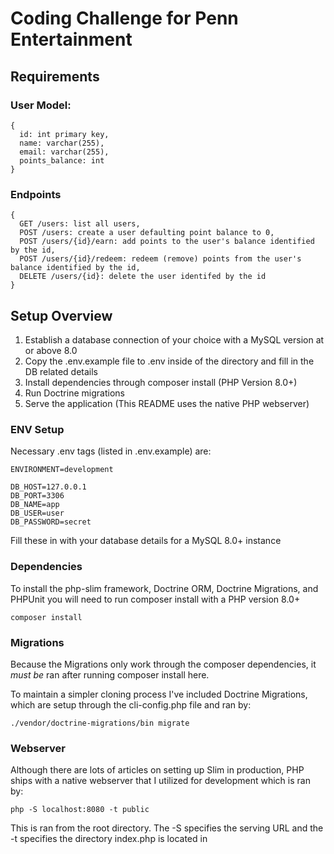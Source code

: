 # Coding Challenge for Penn Entertainment

## Requirements

### User Model:
```
{
  id: int primary key,
  name: varchar(255),
  email: varchar(255),
  points_balance: int
}
```

### Endpoints
```
{
  GET /users: list all users,
  POST /users: create a user defaulting point balance to 0,
  POST /users/{id}/earn: add points to the user's balance identified by the id,
  POST /users/{id}/redeem: redeem (remove) points from the user's balance identified by the id,
  DELETE /users/{id}: delete the user identifed by the id
}
```

## Setup Overview
1. Establish a database connection of your choice with a MySQL version at or above 8.0
2. Copy the .env.example file to .env inside of the directory and fill in the DB related details
3. Install dependencies through composer install (PHP Version 8.0+)
4. Run Doctrine migrations
5. Serve the application (This README uses the native PHP webserver)

### ENV Setup
Necessary .env tags (listed in .env.example) are:
```
ENVIRONMENT=development

DB_HOST=127.0.0.1
DB_PORT=3306
DB_NAME=app
DB_USER=user
DB_PASSWORD=secret
```

Fill these in with your database details for a MySQL 8.0+ instance

### Dependencies
To install the php-slim framework, Doctrine ORM, Doctrine Migrations, and PHPUnit you will need to run composer install with a PHP version 8.0+
```
composer install
```

### Migrations
Because the Migrations only work through the composer dependencies, it *must be* ran after running composer install here.

To maintain a simpler cloning process I've included Doctrine Migrations, which are setup through the cli-config.php file and ran by:
```
./vendor/doctrine-migrations/bin migrate
```

### Webserver
Although there are lots of articles on setting up Slim in production, PHP ships with a native webserver that I utilized for development which is ran by:
```
php -S localhost:8080 -t public
```

This is ran from the root directory. The -S specifies the serving URL and the -t specifies the directory index.php is located in
